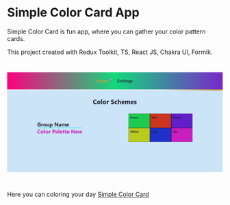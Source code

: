 # Simple Color Card App

Simple Color Card is fun app, where you can gather your color pattern cards.

This project created with Redux Toolkit, TS, React JS, Chakra UI, Formik.

#

![alt text](image.png)

#

Here you can coloring your day [Simple Color Card](https://redux-todo-app-woad-six.vercel.app)
